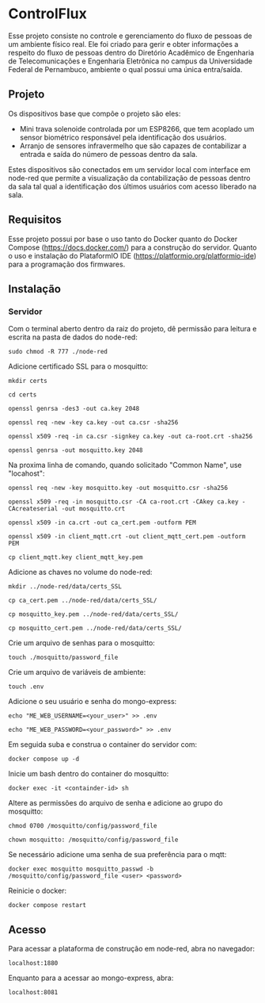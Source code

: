 # ControlFlux

Esse projeto consiste no controle e gerenciamento do fluxo de pessoas de um ambiente físico real. Ele foi criado para gerir e obter informações a respeito do fluxo de pessoas dentro do Diretório Acadêmico de Engenharia de Telecomunicações e Engenharia Eletrônica no campus da Universidade Federal de Pernambuco, ambiente o qual possui uma única entra/saída.

## Projeto

Os dispositivos base que compõe o projeto são eles:

- Mini trava solenoide controlada por um ESP8266, que tem acoplado um sensor biométrico responsável pela identificação dos usuários.
- Arranjo de sensores infravermelho que são capazes de contabilizar a entrada e saída do número de pessoas dentro da sala.

Estes dispositivos são conectados em um servidor local com interface em node-red que permite a visualização da contabilização de pessoas dentro da sala tal qual a identificação dos últimos usuários com acesso liberado na sala.

## Requisitos

Esse projeto possui por base o uso tanto do Docker quanto do Docker Compose (https://docs.docker.com/) para a construção do servidor. Quanto o uso e instalação do PlataformIO IDE (https://platformio.org/platformio-ide) para a programação dos firmwares.

## Instalação

### Servidor

Com o terminal aberto dentro da raiz do projeto, dê permissão para leitura e escrita na pasta de dados do node-red:

`sudo chmod -R 777 ./node-red`

Adicione certificado SSL para o mosquitto:

`mkdir certs`

`cd certs`

`openssl genrsa -des3 -out ca.key 2048`

`openssl req -new -key ca.key -out ca.csr -sha256`

`openssl x509 -req -in ca.csr -signkey ca.key -out ca-root.crt -sha256`

`openssl genrsa -out mosquitto.key 2048`

Na proxima linha de comando, quando solicitado "Common Name", use "locahost":

`openssl req -new -key mosquitto.key -out mosquitto.csr -sha256`

`openssl x509 -req -in mosquitto.csr -CA ca-root.crt -CAkey ca.key -CAcreateserial -out mosquitto.crt`

`openssl x509 -in ca.crt -out ca_cert.pem -outform PEM`

`openssl x509 -in client_mqtt.crt -out client_mqtt_cert.pem -outform PEM`

`cp client_mqtt.key client_mqtt_key.pem`

Adicione as chaves no volume do node-red:

`mkdir ../node-red/data/certs_SSL`

`cp ca_cert.pem ../node-red/data/certs_SSL/`

`cp mosquitto_key.pem ../node-red/data/certs_SSL/`

`cp mosquitto_cert.pem ../node-red/data/certs_SSL/`

Crie um arquivo de senhas para o mosquitto:

`touch ./mosquitto/password_file`

Crie um arquivo de variáveis de ambiente:

`touch .env`

Adicione o seu usuário e senha do mongo-express:

`echo "ME_WEB_USERNAME=<your_user>" >> .env`

`echo "ME_WEB_PASSWORD=<your_password>" >> .env`

Em seguida suba e construa o container do servidor com:

`docker compose up -d`

Inicie um bash dentro do container do mosquitto:

`docker exec -it <containder-id> sh`

Altere as permissões do arquivo de senha e adicione ao grupo do mosquitto:

`chmod 0700 /mosquitto/config/password_file`

`chown mosquitto: /mosquitto/config/password_file`

Se necessário adicione uma senha de sua preferência para o mqtt:

`docker exec mosquitto mosquitto_passwd -b /mosquitto/config/password_file <user> <password>`

Reinicie o docker:

`docker compose restart`

## Acesso

Para acessar a plataforma de construção em node-red, abra no navegador:

`localhost:1880`

Enquanto para a acessar ao mongo-express, abra:

`localhost:8081`